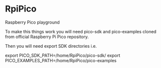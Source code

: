 # RpiPico
Raspberry Pico playground

To make this things work you will need pico-sdk and pico-examples cloned from official Raspberry Pi Pico repository. 

Then you will need export SDK directories i.e.

export PICO_SDK_PATH=/home/RpiPico/pico-sdk/
export PICO_EXAMPLES_PATH=/home/RpiPico/pico-examples
